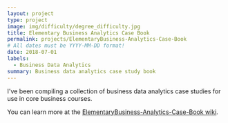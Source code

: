 ```yaml
---
layout: project
type: project
image: img/difficulty/degree_difficulty.jpg
title: Elementary Business Analytics Case Book
permalink: projects/ElementaryBusiness-Analytics-Case-Book
# All dates must be YYYY-MM-DD format!
date: 2018-07-01
labels:
  - Business Data Analytics
summary: Business data analytics case study book
---
```


<div class="ui small rounded images">

</div>
I've been compiling a collection of business data analytics case studies for use in core business courses.

You can learn more at the [ElementaryBusiness-Analytics-Case-Book wiki](https://github.com/dport96/Elementary-Business-Analytics-Case-Book/wiki).



